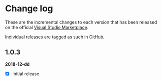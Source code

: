 [VSMarketplaceUrl]: https://marketplace.visualstudio.com/items?itemName=GregTrevellick.AngularBasic

# Change log

These are the incremental changes to each version that has been released on the official [Visual Studio Marketplace][VSMarketplaceUrl].

Individual releases are tagged as such in GitHub.

## 1.0.3
**2018-12-dd**
- [x] Initial release
